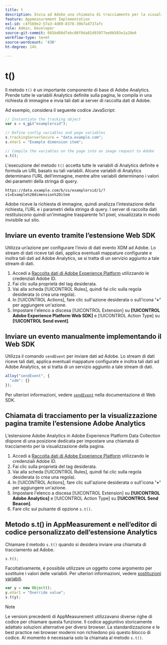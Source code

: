 ```yaml
---
title: t
description: Invia ad Adobe una chiamata di tracciamento per la visualizzazione della pagina.
feature: Appmeasurement Implementation
exl-id: c4f5b9e2-57a3-4d89-8378-39b7a4737afc
role: Admin, Developer
source-git-commit: 665bd68d7ebc08f0da02d93977ee0b583e1a28e6
workflow-type: tm+mt
source-wordcount: '430'
ht-degree: 14%

---
```


# t()

Il metodo `t()` è un importante componente di base di Adobe Analytics. Prende tutte le variabili Analytics definite sulla pagina, le compila in una richiesta di immagine e invia tali dati ai server di raccolta dati di Adobe.

Ad esempio, considera il seguente codice JavaScript:

```js
// Instantiate the tracking object
var s = s_gi("examplersid");

// Define config variables and page variables
s.trackingServerSecure = "data.example.com";
s.eVar1 = "Example dimension item";

// Compile the variables on the page into an image request to Adobe
s.t();
```

L&#39;esecuzione del metodo `t()` accetta tutte le variabili di Analytics definite e formula un URL basato su tali variabili. Alcune variabili di Analytics determinano l’URL dell’immagine, mentre altre variabili determinano i valori dei parametri della stringa di query.

```text
https://data.example.com/b/ss/examplersid/1/?v1=Example%20dimension%20item
```

Adobe riceve la richiesta di immagine, quindi analizza l’intestazione della richiesta, l’URL e i parametri della stringa di query. I server di raccolta dati restituiscono quindi un’immagine trasparente 1x1 pixel, visualizzata in modo invisibile sul sito.

## Inviare un evento tramite l’estensione Web SDK

Utilizza un’azione per configurare l’invio di dati evento XDM ad Adobe. Lo stream di dati riceve tali dati, applica eventuali mappature configurate e inoltra tali dati ad Adobe Analytics, se si tratta di un servizio aggiunto a tale stream di dati.

1. Accedi a [Raccolta dati di Adobe Experience Platform](https://experience.adobe.com/data-collection) utilizzando le credenziali Adobe ID.
1. Fai clic sulla proprietà del tag desiderata.
1. Vai alla scheda [!UICONTROL Rules], quindi fai clic sulla regola desiderata (o crea una regola).
1. In [!UICONTROL Actions], fare clic sull&#39;azione desiderata o sull&#39;icona **&#39;+&#39;** per aggiungere un&#39;azione.
1. Impostare l&#39;elenco a discesa [!UICONTROL Extension] su **[!UICONTROL Adobe Experience Platform Web SDK]** e [!UICONTROL Action Type] su **[!UICONTROL Send event]**.

## Inviare un evento manualmente implementando il Web SDK

Utilizza il comando `sendEvent` per inviare dati ad Adobe. Lo stream di dati riceve tali dati, applica eventuali mappature configurate e inoltra tali dati ad Adobe Analytics, se si tratta di un servizio aggiunto a tale stream di dati.

```js
alloy("sendEvent", {
  "xdm": {}
});
```

Per ulteriori informazioni, vedere [`sendEvent`](https://experienceleague.adobe.com/it/docs/experience-platform/web-sdk/commands/sendevent/overview) nella documentazione di Web SDK.

## Chiamata di tracciamento per la visualizzazione pagina tramite l’estensione Adobe Analytics

L’estensione Adobe Analytics in Adobe Experience Platform Data Collection dispone di una posizione dedicata per impostare una chiamata di tracciamento per la visualizzazione della pagina.

1. Accedi a [Raccolta dati di Adobe Experience Platform](https://experience.adobe.com/data-collection) utilizzando le credenziali Adobe ID.
1. Fai clic sulla proprietà del tag desiderata.
1. Vai alla scheda [!UICONTROL Rules], quindi fai clic sulla regola desiderata (o crea una regola).
1. In [!UICONTROL Actions], fare clic sull&#39;azione desiderata o sull&#39;icona **&#39;+&#39;** per aggiungere un&#39;azione.
1. Impostare l&#39;elenco a discesa [!UICONTROL Extension] su **[!UICONTROL Adobe Analytics]** e [!UICONTROL Action Type] su **[!UICONTROL Send Beacon]**.
1. Fare clic sul pulsante di opzione `s.t()`.

## Metodo s.t() in AppMeasurement e nell’editor di codice personalizzato dell’estensione Analytics

Chiamare il metodo `s.t()` quando si desidera inviare una chiamata di tracciamento ad Adobe.

```js
s.t();
```

Facoltativamente, è possibile utilizzare un oggetto come argomento per sostituire i valori delle variabili. Per ulteriori informazioni, vedere [sostituzioni variabili](../../js/overrides.md).

```js
var y = new Object();
y.eVar1 = "Override value";
s.t(y);
```

>[!NOTE]
>
>Le versioni precedenti di AppMeasurement utilizzavano diverse righe di codice per chiamare questa funzione. Il codice aggiuntivo storicamente adattato soluzioni alternative per diversi browser. La standardizzazione e le best practice nei browser moderni non richiedono più questo blocco di codice. Al momento è necessaria solo la chiamata al metodo `s.t()`.
